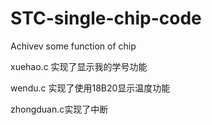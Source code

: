 # STC-single-chip-code
Achivev some function of chip

xuehao.c 实现了显示我的学号功能

wendu.c 实现了使用18B20显示温度功能

zhongduan.c实现了中断
